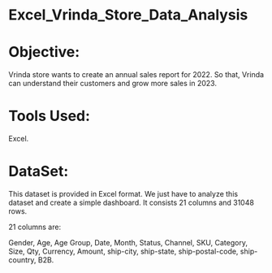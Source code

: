 # Excel_Vrinda_Store_Data_Analysis

# Objective:
Vrinda store wants to create an annual sales report for 2022. So that, Vrinda can understand their customers and grow more sales in 2023.
# Tools Used:
Excel.
# DataSet:
This dataset is provided in Excel format. We just have to analyze this dataset and create a simple dashboard. It consists 21 columns and 31048 rows.

21 columns are:

Gender, Age, Age Group, Date, Month, Status, Channel, SKU, Category, Size, Qty, Currency, Amount, ship-city, ship-state, ship-postal-code, ship-country, B2B.

